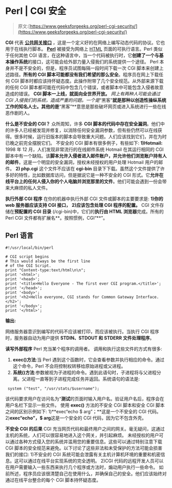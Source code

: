 # Perl | CGI 安全

> 原文:[https://www.geeksforgeeks.org/perl-cgi-security/](https://www.geeksforgeeks.org/perl-cgi-security/)

**CGI** 代表 [**公共网关接口**](https://www.geeksforgeeks.org/perl-cgi-programming/) ，这是一个定义好的在网络上编写动态代码的协议。它也用于在线执行脚本。
[**Perl**](https://www.geeksforgeeks.org/perl-programming-language/) 被接受为网络上 [HTML](https://www.geeksforgeeks.org/html-introduction/) 页面的可执行语言。Perl 类似于任何其他 CGI 语言，在这种语言中，当一个代码被执行时，它**创建了一个与基本操作系统**的接口，这可能会给外部力量入侵我们的系统提供一个途径。
Perl 本身并不是不安全的，但是，程序员试图每隔一段时间下载一次 CGI 脚本来创建上述路径。**所有的 CGI 脚本可能都没有我们希望的那么安全**。程序员在网上下载任何 CGI 脚本时都应该持怀疑态度。此操作附带了几个安全规范。从外部来源下载的任何 CGI 脚本都可能在代码中包含几个错误，或者脚本中可能包含入侵者故意造成的错误。
**CGI 脚本一上线，就面向全世界开放。** *网上有两种人可能会通过 CGI 入侵我们的系统，造成严重的问题。*一个是**“黑客”**就是那种以创造性操纵系统工作的知名人士。其他的是**“黑客”**意思是那些破坏网页或进入系统进行一些在线恶作剧的人。

**什么是不安全的 CGI？**
众所周知，许多 **CGI 脚本的代码中存在安全漏洞**。他们中的许多人已经被发现并修复，以消除任何安全漏洞参数，但有些仍然可以在线获得。很多时候，运行旧版本的脚本会导致重大问题。人们应该找到它们，并在为时已晚之前完全摆脱它们。
不安全的 CGI 脚本有很多例子，有些如下:
**1)Hotmail:**
1998 年 12 月，人们发现非常流行的在线邮件系统 Hotmail 在其运行相同的 CGI 脚本中有一个缺陷。该**脚本允许入侵者进入邮件账户，并允许他们浏览账户持有人的邮件**。这是一个明显的安全漏洞，授权未经授权的用户处理 Hotmail 用户的邮件。
**2) php.cgi**
这个文件不应该在 **cgi-bin** 目录下下载。虽然这个文件提供了许多好的特性，比如数据库访问，但是据说它是一种不安全的 CGI 形式。它**允许在线平台上的任何人侵入你的个人电脑并浏览那里的文件**。他们可能会遇到一份会带来大麻烦的私人文件。

**执行外部 CGI 程序**
在你的机器中执行外部 CGI 文件或脚本的主要要求是:
**1)你的 web 服务器应该支持 CGI 接口，**
**2)应该包含处理 CGI 程序的配置。**
CGI 文件存储在**预配置的 CGI 目录** (/cgi-bin)中，它们的**执行由 HTML 浏览器**完成。所有的 Perl CGI 文件都有扩展名**。按照惯例，CGI“**”。

## Perl 语言

```
#!/usr/local/bin/perl

# CGI script begins
# This would always be the first line
# of the CGI Script.
print "Content-type:text/html\n\n";
print '<html>';
print '<head>';
print '<title>Hello Everyone - The first ever CGI program.</title>';
print '</head>';
print '<body>';
print '<h2>Hello everyone, CGI stands for Common Gateway Interface.</h2>';
print '</body>';
print '</html>';
```

**输出:**

网络服务器意识到编写的代码不应该被打印，而应该被执行。当执行 CGI 程序时，服务器自动为用户提供 **STDIN、STDOUT 和 STDERR 文件处理程序**。

**读写外部程序**
Perl 充当某个程序的调用者。
调用和执行这些文件的方式有很多:
1) **exec()方法**:当 Perl 遇到这个函数时，它会查看参数并执行相应的命令。通过这个命令，Perl 不会将控制权转移给原始进程或父进程。
2) **系统()方法**:参数被视为子进程的命令。遇到此语句时，子进程将与父进程分离。父进程一直等到子进程完成任务并返回。系统语句的语法是:

```
 system ("test", "/usr/stats/$username");
```

该代码要求用户在访问名为“**测试**的页面时输入用户名。验证用户名后，程序会在用户名栏下显示一些文件。
使用 **exec()** 方法的不安全 CGI 脚本和安全 CGI 脚本之间的区别示例如下:
1)**exec“echo $ arg”；**这是一个不安全的 CGI 代码。
2)**exec“echo”，$ arg**这是一个安全的 CGI 代码，因为它不包含外壳。

**不安全 CGI 的后果**
CGI 充当网页代码和最终用户之间的网关。毫无疑问，这通过主机的系统，人们可以很容易地进入这个网关，并引起麻烦。
未经授权的用户可以通过各种方式侵入您的系统并滥用您的重要信息。这些可以通过特别注意下载 CGI 脚本的安全规范来避免。以下讨论了这些非法和未受保护的方法可能会损害我们的接口:
1)不安全的 CGI 系统可能会泄露有关主机计算机环境的重要和机密信息。这可以通过在线平台实现系统的完全透明。
2)CGI 代码的远程开发人员可以在用户需要输入一些东西来执行几个程序或方法时，煽动用户执行一些命令。
如前所述，程序员应该很清楚自己在使用什么，并确保自己的安全。他们应该始终对通过在线平台整合的每个 CGI 脚本持怀疑态度。